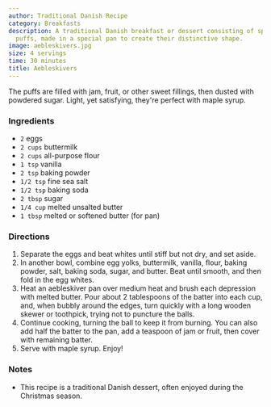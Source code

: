 ```yaml
---
author: Traditional Danish Recipe
category: Breakfasts
description: A traditional Danish breakfast or dessert consisting of spherical pancake
  puffs, made in a special pan to create their distinctive shape.
image: aebleskivers.jpg
size: 4 servings
time: 30 minutes
title: Aebleskivers
---
```


The puffs are filled with jam, fruit, or other sweet fillings, then dusted with powdered sugar. Light, yet satisfying, they're perfect with maple syrup.

### Ingredients

* `2` eggs
* `2 cups` buttermilk
* `2 cups` all-purpose flour
* `1 tsp` vanilla
* `2 tsp` baking powder
* `1/2 tsp` fine sea salt
* `1/2 tsp` baking soda
* `2 tbsp` sugar
* `1/4 cup` melted unsalted butter
* `1 tbsp` melted or softened butter (for pan)

### Directions

1. Separate the eggs and beat whites until stiff but not dry, and set aside.
2. In another bowl, combine egg yolks, buttermilk, vanilla, flour, baking powder, salt, baking soda, sugar, and butter. Beat until smooth, and then fold in the egg whites.
3. Heat an aebleskiver pan over medium heat and brush each depression with melted butter. Pour about 2 tablespoons of the batter into each cup, and, when bubbly around the edges, turn quickly with a long wooden skewer or toothpick, trying not to puncture the balls.
4. Continue cooking, turning the ball to keep it from burning. You can also add half the batter to the pan, add a teaspoon of jam or fruit, then cover with remaining batter.
5. Serve with maple syrup. Enjoy!

### Notes

- This recipe is a traditional Danish dessert, often enjoyed during the Christmas season.